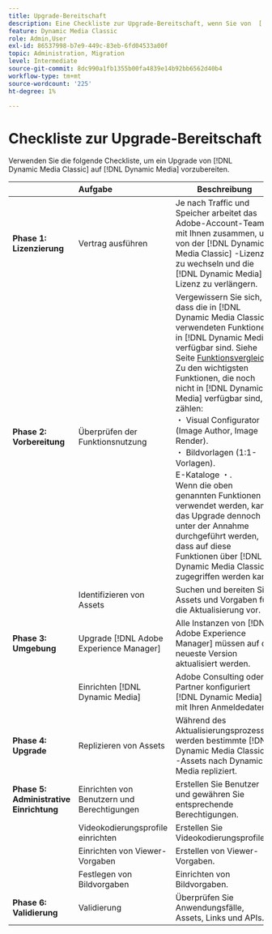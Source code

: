 ```yaml
---
title: Upgrade-Bereitschaft
description: Eine Checkliste zur Upgrade-Bereitschaft, wenn Sie von  [!DNL Adobe Dynamic Media Classic] auf [!DNL Dynamic Media] auf [!DNL Adobe Experience Manager] wechseln möchten.
feature: Dynamic Media Classic
role: Admin,User
exl-id: 86537998-b7e9-449c-83eb-6fd04533a00f
topic: Administration, Migration
level: Intermediate
source-git-commit: 8dc990a1fb1355b00fa4839e14b92bb6562d40b4
workflow-type: tm+mt
source-wordcount: '225'
ht-degree: 1%

---
```


# Checkliste zur Upgrade-Bereitschaft

Verwenden Sie die folgende Checkliste, um ein Upgrade von [!DNL Dynamic Media Classic] auf [!DNL Dynamic Media] vorzubereiten.

|  | Aufgabe | Beschreibung |
| :--- | :--- | --- |
| **Phase 1: Lizenzierung** | Vertrag ausführen | Je nach Traffic und Speicher arbeitet das Adobe-Account-Team mit Ihnen zusammen, um von der [!DNL Dynamic Media Classic] -Lizenz zu wechseln und die [!DNL Dynamic Media] -Lizenz zu verlängern. |
| **Phase 2: Vorbereitung** | Überprüfen der Funktionsnutzung | Vergewissern Sie sich, dass die in [!DNL Dynamic Media Classic] verwendeten Funktionen in [!DNL Dynamic Media] verfügbar sind. Siehe Seite [Funktionsvergleich](/help/using/upgrade-feature-comparison.md) . Zu den wichtigsten Funktionen, die noch nicht in [!DNL Dynamic Media] verfügbar sind, zählen:<br> ・ Visual Configurator (Image Author, Image Render).<br> ・ Bildvorlagen (1:1-Vorlagen).<br> E-Kataloge ・.<br>Wenn die oben genannten Funktionen verwendet werden, kann das Upgrade dennoch unter der Annahme durchgeführt werden, dass auf diese Funktionen über [!DNL Dynamic Media Classic] zugegriffen werden kann. |
|   | Identifizieren von Assets | Suchen und bereiten Sie Assets und Vorgaben für die Aktualisierung vor. |
| **Phase 3: Umgebung** | Upgrade [!DNL Adobe Experience Manager] | Alle Instanzen von [!DNL Adobe Experience Manager] müssen auf die neueste Version aktualisiert werden. |
|   | Einrichten [!DNL Dynamic Media] | Adobe Consulting oder Partner konfiguriert [!DNL Dynamic Media] mit Ihren Anmeldedaten. |
| **Phase 4: Upgrade** | Replizieren von Assets | Während des Aktualisierungsprozesses werden bestimmte [!DNL Dynamic Media Classic] -Assets nach Dynamic Media repliziert. |
| **Phase 5: Administrative Einrichtung** | Einrichten von Benutzern und Berechtigungen | Erstellen Sie Benutzer und gewähren Sie entsprechende Berechtigungen. |
|   | Videokodierungsprofile einrichten | Erstellen Sie Videokodierungsprofile. |
|   | Einrichten von Viewer-Vorgaben | Erstellen von Viewer-Vorgaben. |
|   | Festlegen von Bildvorgaben | Einrichten von Bildvorgaben. |
| **Phase 6: Validierung** | Validierung | Überprüfen Sie Anwendungsfälle, Assets, Links und APIs. |
